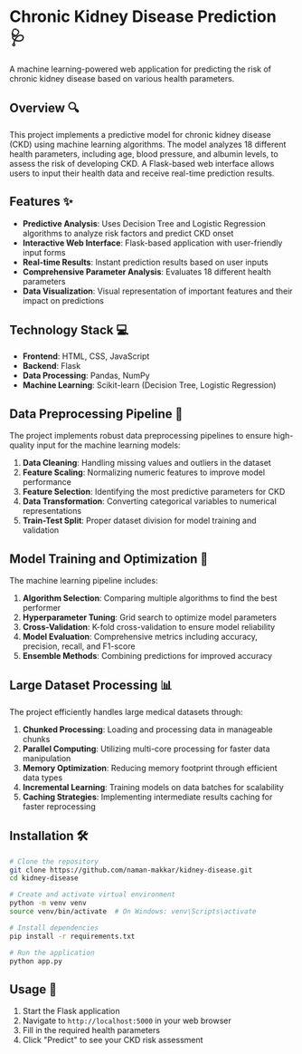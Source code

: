 # Chronic Kidney Disease Prediction 🩺

A machine learning-powered web application for predicting the risk of chronic kidney disease based on various health parameters.

## Overview 🔍

This project implements a predictive model for chronic kidney disease (CKD) using machine learning algorithms. The model analyzes 18 different health parameters, including age, blood pressure, and albumin levels, to assess the risk of developing CKD. A Flask-based web interface allows users to input their health data and receive real-time prediction results.

## Features ✨

- **Predictive Analysis**: Uses Decision Tree and Logistic Regression algorithms to analyze risk factors and predict CKD onset
- **Interactive Web Interface**: Flask-based application with user-friendly input forms
- **Real-time Results**: Instant prediction results based on user inputs
- **Comprehensive Parameter Analysis**: Evaluates 18 different health parameters
- **Data Visualization**: Visual representation of important features and their impact on predictions

## Technology Stack 💻

- **Frontend**: HTML, CSS, JavaScript
- **Backend**: Flask
- **Data Processing**: Pandas, NumPy
- **Machine Learning**: Scikit-learn (Decision Tree, Logistic Regression)

## Data Preprocessing Pipeline 🧹

The project implements robust data preprocessing pipelines to ensure high-quality input for the machine learning models:

1. **Data Cleaning**: Handling missing values and outliers in the dataset
2. **Feature Scaling**: Normalizing numeric features to improve model performance
3. **Feature Selection**: Identifying the most predictive parameters for CKD
4. **Data Transformation**: Converting categorical variables to numerical representations
5. **Train-Test Split**: Proper dataset division for model training and validation

## Model Training and Optimization 🚀

The machine learning pipeline includes:

1. **Algorithm Selection**: Comparing multiple algorithms to find the best performer
2. **Hyperparameter Tuning**: Grid search to optimize model parameters
3. **Cross-Validation**: K-fold cross-validation to ensure model reliability
4. **Model Evaluation**: Comprehensive metrics including accuracy, precision, recall, and F1-score
5. **Ensemble Methods**: Combining predictions for improved accuracy

## Large Dataset Processing 📊

The project efficiently handles large medical datasets through:

1. **Chunked Processing**: Loading and processing data in manageable chunks
2. **Parallel Computing**: Utilizing multi-core processing for faster data manipulation
3. **Memory Optimization**: Reducing memory footprint through efficient data types
4. **Incremental Learning**: Training models on data batches for scalability
5. **Caching Strategies**: Implementing intermediate results caching for faster reprocessing

## Installation 🛠️

```bash
# Clone the repository
git clone https://github.com/naman-makkar/kidney-disease.git
cd kidney-disease

# Create and activate virtual environment
python -m venv venv
source venv/bin/activate  # On Windows: venv\Scripts\activate

# Install dependencies
pip install -r requirements.txt

# Run the application
python app.py
```

## Usage 📝

1. Start the Flask application
2. Navigate to `http://localhost:5000` in your web browser
3. Fill in the required health parameters
4. Click "Predict" to see your CKD risk assessment
